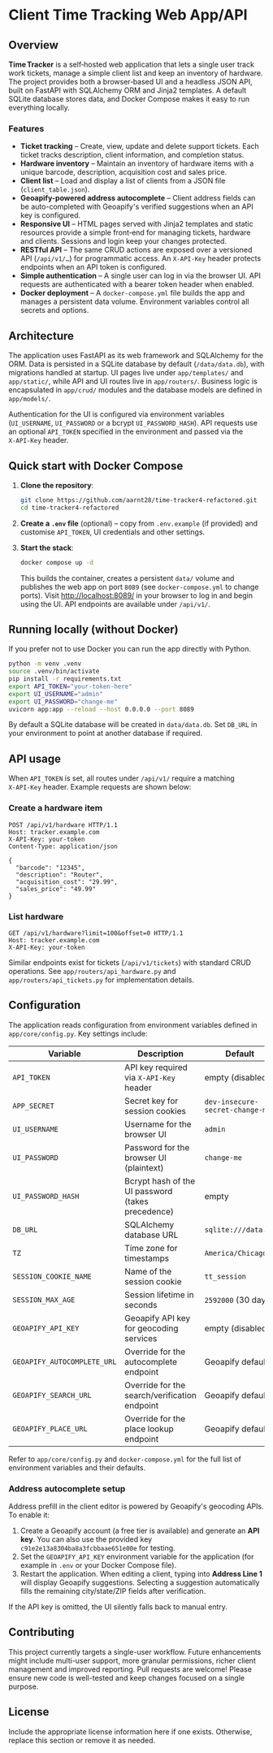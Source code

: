 # Client Time Tracking Web App/API

## Overview

**Time Tracker** is a self‑hosted web application that lets a single user track
work tickets, manage a simple client list and keep an inventory of hardware.
The project provides both a browser‑based UI and a headless JSON API, built on
FastAPI with SQLAlchemy ORM and Jinja2 templates.  A default SQLite database
stores data, and Docker Compose makes it easy to run everything locally.

### Features

* **Ticket tracking** – Create, view, update and delete support tickets.  Each
  ticket tracks description, client information, and completion status.
* **Hardware inventory** – Maintain an inventory of hardware items with a
  unique barcode, description, acquisition cost and sales price.
* **Client list** – Load and display a list of clients from a JSON file
  (`client_table.json`).
* **Geoapify-powered address autocomplete** – Client address fields can be
  auto-completed with Geoapify's verified suggestions when an API key is
  configured.
* **Responsive UI** – HTML pages served with Jinja2 templates and static
  resources provide a simple front‑end for managing tickets, hardware and
  clients.  Sessions and login keep your changes protected.
* **RESTful API** – The same CRUD actions are exposed over a versioned API
  (`/api/v1/…`) for programmatic access.  An `X‑API‑Key` header protects
  endpoints when an API token is configured.
* **Simple authentication** – A single user can log in via the browser UI.
  API requests are authenticated with a bearer token header when enabled.
* **Docker deployment** – A `docker-compose.yml` file builds the app and
  manages a persistent data volume.  Environment variables control all
  secrets and options.

## Architecture

The application uses FastAPI as its web framework and SQLAlchemy for the ORM.
Data is persisted in a SQLite database by default (`/data/data.db`), with
migrations handled at startup.  UI pages live under `app/templates/` and
`app/static/`, while API and UI routes live in `app/routers/`.  Business logic
is encapsulated in `app/crud/` modules and the database models are defined
in `app/models/`.

Authentication for the UI is configured via environment variables
(`UI_USERNAME`, `UI_PASSWORD` or a bcrypt `UI_PASSWORD_HASH`).  API requests
use an optional `API_TOKEN` specified in the environment and passed via the
`X‑API‑Key` header.

## Quick start with Docker Compose

1. **Clone the repository**:

   ```sh
   git clone https://github.com/aarnt28/time-tracker4-refactored.git
   cd time-tracker4-refactored
   ```

2. **Create a `.env` file** (optional) – copy from `.env.example` (if provided)
   and customise `API_TOKEN`, UI credentials and other settings.

3. **Start the stack**:

   ```sh
   docker compose up -d
   ```

   This builds the container, creates a persistent `data/` volume and
   publishes the web app on port `8089` (see `docker-compose.yml` to change
   ports).  Visit [http://localhost:8089/](http://localhost:8089/) in your
   browser to log in and begin using the UI.  API endpoints are available
   under `/api/v1/`.

## Running locally (without Docker)

If you prefer not to use Docker you can run the app directly with Python.

```sh
python -m venv .venv
source .venv/bin/activate
pip install -r requirements.txt
export API_TOKEN="your-token-here"
export UI_USERNAME="admin"
export UI_PASSWORD="change-me"
uvicorn app:app --reload --host 0.0.0.0 --port 8089
```

By default a SQLite database will be created in `data/data.db`.  Set
`DB_URL` in your environment to point at another database if required.

## API usage

When `API_TOKEN` is set, all routes under `/api/v1/` require a matching
`X‑API‑Key` header.  Example requests are shown below:

### Create a hardware item

```http
POST /api/v1/hardware HTTP/1.1
Host: tracker.example.com
X-API-Key: your-token
Content-Type: application/json

{
  "barcode": "12345",
  "description": "Router",
  "acquisition_cost": "29.99",
  "sales_price": "49.99"
}
```

### List hardware

```http
GET /api/v1/hardware?limit=100&offset=0 HTTP/1.1
Host: tracker.example.com
X-API-Key: your-token
```

Similar endpoints exist for tickets (`/api/v1/tickets`) with standard CRUD
operations.  See `app/routers/api_hardware.py` and `app/routers/api_tickets.py`
for implementation details.

## Configuration

The application reads configuration from environment variables defined in
`app/core/config.py`.  Key settings include:

| Variable            | Description                                | Default              |
|---------------------|--------------------------------------------|----------------------|
| `API_TOKEN`         | API key required via `X‑API‑Key` header     | empty (disabled)     |
| `APP_SECRET`        | Secret key for session cookies              | `dev-insecure-secret-change-me` |
| `UI_USERNAME`       | Username for the browser UI                 | `admin`              |
| `UI_PASSWORD`       | Password for the browser UI (plaintext)     | `change-me`          |
| `UI_PASSWORD_HASH`  | Bcrypt hash of the UI password (takes precedence) | empty                |
| `DB_URL`            | SQLAlchemy database URL                    | `sqlite:///data.db`  |
| `TZ`                | Time zone for timestamps                    | `America/Chicago`    |
| `SESSION_COOKIE_NAME` | Name of the session cookie                | `tt_session`         |
| `SESSION_MAX_AGE`   | Session lifetime in seconds                 | `2592000` (30 days)  |
| `GEOAPIFY_API_KEY`  | Geoapify API key for geocoding services     | empty (disabled)     |
| `GEOAPIFY_AUTOCOMPLETE_URL` | Override for the autocomplete endpoint | Geoapify default   |
| `GEOAPIFY_SEARCH_URL` | Override for the search/verification endpoint | Geoapify default |
| `GEOAPIFY_PLACE_URL` | Override for the place lookup endpoint     | Geoapify default     |

Refer to `app/core/config.py` and `docker-compose.yml` for the full list of
environment variables and their defaults.

### Address autocomplete setup

Address prefill in the client editor is powered by Geoapify's geocoding APIs.
To enable it:

1. Create a Geoapify account (a free tier is available) and generate an
   **API key**. You can also use the provided key `c91e2e13a8304ba8a3fcbbaae651e00e`
   for testing.
2. Set the `GEOAPIFY_API_KEY` environment variable for the application (for
   example in `.env` or your Docker Compose file).
3. Restart the application. When editing a client, typing into **Address Line 1**
   will display Geoapify suggestions. Selecting a suggestion automatically
   fills the remaining city/state/ZIP fields after verification.

If the API key is omitted, the UI silently falls back to manual entry.

## Contributing

This project currently targets a single-user workflow.  Future enhancements
might include multi-user support, more granular permissions, richer client
management and improved reporting.  Pull requests are welcome!  Please
ensure new code is well-tested and keep changes focused on a single purpose.

## License

Include the appropriate license information here if one exists.  Otherwise,
replace this section or remove it as needed.
